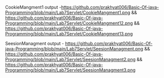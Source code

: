 CookieMangment1 output -https://github.com/prakhyat006/Basic-Of-java-Programming/blob/main/Lab7Servlet/CookieMangment1.png && https://github.com/prakhyat006/Basic-Of-java-Programming/blob/main/Lab7Servlet/CookieMangment12.png &&
 https://github.com/prakhyat006/Basic-Of-java-Programming/blob/main/Lab7Servlet/CookieMangment13.png

SeesionManagment output - https://github.com/prakhyat006/Basic-Of-java-Programming/blob/main/Lab7Servlet/SeesionManagment.png && https://github.com/prakhyat006/Basic-Of-java-Programming/blob/main/Lab7Servlet/SeesionManagment2.png && 
https://github.com/prakhyat006/Basic-Of-java-Programming/blob/main/Lab7Servlet/SeesionManagment3.png
